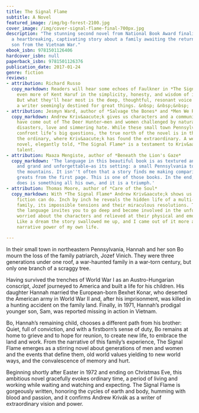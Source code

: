```yaml
---
title: The Signal Flame
subtitle: A Novel
featured_image: /img/bg-forest-2100.jpg
cover_image: /img/cover-signal-flame-final-700px.jpg
description: "The stunning second novel from National Book Award finalist Andrew Krivák –
  a heartbreaking, captivating story about a family awaiting the return of their youngest
  son from the Vietnam War."
ebook_isbn: 9781501126406
hardcover_isbn: null
paperback_isbn: 9781501126376
publication_date: 2017-01-24
genre: fiction
reviews:
- attribution: Richard Russo
  copy_markdown: Readers will hear some echoes of Faulkner in *The Signal Flame,*&nbsp;and
    even more of Kent Haruf in the simplicity, honesty, and wisdom of its prose.&nbsp;
    But what they'll hear most is the deep, thoughtful, resonant voice of Andrew Kriv&aacute;k,
    a writer seemingly destined for great things. &nbsp; &nbsp;&nbsp;
- attribution: Jesmyn Ward, author of *Salvage the Bones* and *Men We Reaped*.
  copy_markdown: Andrew Kriv&aacute;k gives us characters and a community that could
    have come out of The Deer Hunter—men and women challenged by natural and human-made
    disasters, love and simmering hate. While these small town Pennsylvania people
    confront life’s big questions, the true north of the novel is in the day-to-day,
    the ordinary, where Kriv&aacute;k has found the extraordinary. A well-crafted
    novel, elegantly told, *The Signal Flame* is a testament to Kriv&aacute;k’s singular
    talent.
- attribution: Maaza Mengiste, author of *Beneath the Lion's Gaze*
  copy_markdown: 'The language in this beautiful book is as textured and rich–as quiet
    and grand and unforgettable–as its setting: a small Pennsylvania town tucked in
    the mountains. It isn''t often that a story finds me making comparisons to literary
    greats from the first page. This is one of those books. In the end, what Kriv&aacute;k
    does is something all his own, and it is a triumph.'
- attribution: Thomas Moore, author of *Care of the Soul*
  copy_markdown: With *The Signal Flame* Andrew Kriv&aacute;k shows us what masterful
    fiction can do. Inch by inch he reveals the hidden life of a multi-generational
    family, its impossible tensions and their miraculous resolutions. The beauty of
    the language invites you to go deep and become involved in the unfolding story,
    worried about the characters and relieved at their physical and emotional survival.
    Like a dream the story swallowed me up, and I came out of it more aware of the
    narrative power of my own life.

---
```


In their small town in northeastern Pennsylvania, Hannah and her son Bo mourn the loss of the family patriarch, Jozef Vinich. They were three generations under one roof, a war-haunted family in a war-torn century, but only one branch of a scraggy tree.

Having survived the trenches of World War I as an Austro-Hungarian conscript, Jozef journeyed to America and built a life for his children. His daughter Hannah married the European-born Bexhet Konar, who deserted the American army in World War II and, after his imprisonment, was killed in a hunting accident on the family land. Finally, in 1971, Hannah’s prodigal younger son, Sam, was reported missing in action in Vietnam.

Bo, Hannah’s remaining child, chooses a different path from his brother: Quiet, full of conviction, and with a firstborn’s sense of duty, Bo remains at home to grieve and to hope for reunion, to create new life, to embrace the land and work. From the narrative of this family’s experience, The Signal Flame emerges as a stirring novel about generations of men and women and the events that define them, old world values yielding to new world ways, and the convalescence of memory and hurt.

Beginning shortly after Easter in 1972 and ending on Christmas Eve, this ambitious novel gracefully evokes ordinary time, a period of living and working while waiting and watching and expecting. The Signal Flame is gorgeously written, honoring the cycles of earth and body, humming with blood and passion, and it confirms Andrew Krivák as a writer of extraordinary vision and power.
